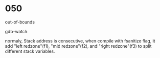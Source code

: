 # 050
out-of-bounds

gdb-watch

normaly, Stack address is consecutive, when compile with fsanitize flag, 
it add "left redzone"(f1), "mid redzone"(f2), and "right redzone"(f3) to split
different stack variables.
